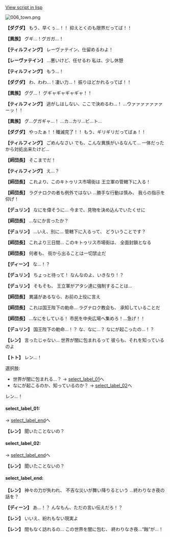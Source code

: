 [View script in lisp](../scripts/1610603.txt)

![006_town.png](../images/backgrounds/006_town.png)

**【ダグダ】**
もう、早くぅ…！！
抑えとくのも限界だってば！！

**【異族】**
グギ…！グガガ…！

**【ティルフィング】**
レーヴァテイン、仕留めるわよ！

**【レーヴァテイン】**
…悪いけど、任せるわ
私は、少し休憩

**【ティルフィング】**
もう…！

**【ダグダ】**
わ、わわ…！凄い力…！
振りほどかれるってば！！

**【異族】**
ググ…！
グギャギャギャギャ！！

**【ティルフィング】**
逃がしはしない、ここで決めるわ…！
…ウァァァァァァァーッ！！

**【異族】**
グ…グガギャ…！
…カ…カリ…ビ…ト…

**【ダグダ】**
やったぁ！！殲滅完了！！
もう、ギリギリだってばぁ！！

**【ティルフィング】**
ごめんなさい
でも、こんな異族がいるなんて…
一体だったから対処出来たけど…

**【師団長】**
そこまでだ！

**【ティルフィング】**
え…？

**【師団長】**
これより、このキトゥリス市場街は
王立軍の管轄下に入る！

**【師団長】**
ラグナロクの者も例外ではない
…勝手な行動は慎み、
我らの指示を仰げ！

**【デュリン】**
なにを偉そうに…
今まで、見物を決め込んでいたくせに

**【師団長】**
…なにか言ったか？

**【デュリン】**
…いえ、別に…
管轄下に入るって、
どういうことです？

**【師団長】**
これより三日間…
このキトゥリス市場街は、
全面封鎖となる

**【師団長】**
何者も、
街から出ることは一切禁止だ

**【ディーン】**
な…！？

**【デュリン】**
ちょっと待って！
なんなのよ、いきなり！？

**【デュリン】**
そもそも、
王立軍がアタシ達に強制することは…

**【師団長】**
異議があるなら、お前の上役に言え

**【師団長】**
これは国王陛下の勅命…
ラグナロク教会も、
承知していることだ

**【師団長】**
…なにをしている！
市民を中央広場へ集めろ！…急げ！！

**【デュリン】**
国王陛下の勅命…！？
な、なに…？
なにが起こったの…！？

**【レン】**
言ったじゃない…
世界が闇に包まれるって
彼らも、それを知っているのよ

**【トト】**
レン…！

選択肢:
- 世界が闇に包まれる…？ → [select_label_01](#select_label_01)へ
- なにが起こるのか、知っているのか？ → [select_label_02](#select_label_02)へ

レン…！

#### select_label_01:
 → [select_label_end](#select_label_end)へ

**【レン】**
聞いたことないの？

#### select_label_02:
 → [select_label_end](#select_label_end)へ

**【レン】**
聞いたことないの？

#### select_label_end:

**【レン】**
神々の力が失われ、
不吉な災いが舞い降りるという
…終わりなき夜の話を？

**【ディーン】**
あ…！？
んなもん、ただの言い伝えだろ！？

**【レン】**
いいえ、紛れもない現実よ

**【レン】**
間もなく訪れるの…
この世界を闇に包む、
終わりなき夜…“蝕”が…！
